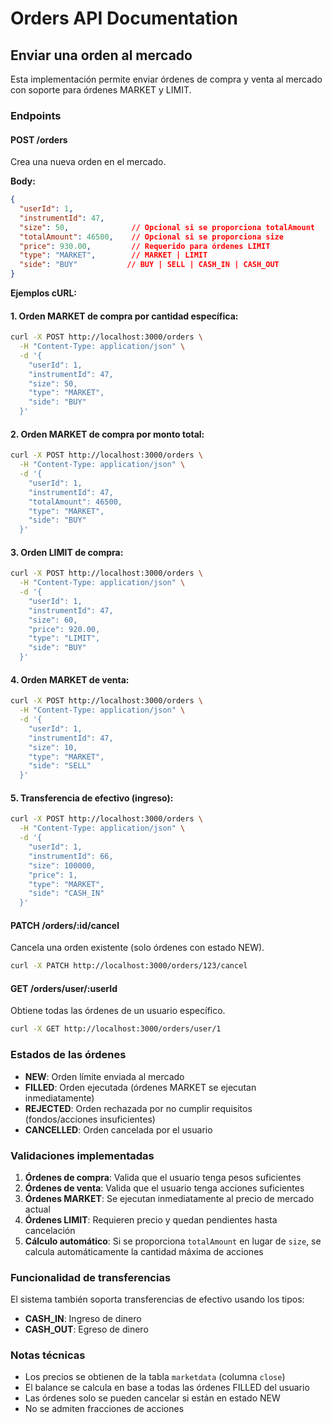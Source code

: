 # Orders API Documentation

## Enviar una orden al mercado

Esta implementación permite enviar órdenes de compra y venta al mercado con soporte para órdenes MARKET y LIMIT.

### Endpoints

#### POST /orders
Crea una nueva orden en el mercado.

**Body:**
```json
{
  "userId": 1,
  "instrumentId": 47,
  "size": 50,              // Opcional si se proporciona totalAmount
  "totalAmount": 46500,    // Opcional si se proporciona size
  "price": 930.00,         // Requerido para órdenes LIMIT
  "type": "MARKET",        // MARKET | LIMIT
  "side": "BUY"           // BUY | SELL | CASH_IN | CASH_OUT
}
```

**Ejemplos cURL:**

#### 1. **Orden MARKET de compra por cantidad específica:**
```bash
curl -X POST http://localhost:3000/orders \
  -H "Content-Type: application/json" \
  -d '{
    "userId": 1,
    "instrumentId": 47,
    "size": 50,
    "type": "MARKET",
    "side": "BUY"
  }'
```

#### 2. **Orden MARKET de compra por monto total:**
```bash
curl -X POST http://localhost:3000/orders \
  -H "Content-Type: application/json" \
  -d '{
    "userId": 1,
    "instrumentId": 47,
    "totalAmount": 46500,
    "type": "MARKET",
    "side": "BUY"
  }'
```

#### 3. **Orden LIMIT de compra:**
```bash
curl -X POST http://localhost:3000/orders \
  -H "Content-Type: application/json" \
  -d '{
    "userId": 1,
    "instrumentId": 47,
    "size": 60,
    "price": 920.00,
    "type": "LIMIT",
    "side": "BUY"
  }'
```

#### 4. **Orden MARKET de venta:**
```bash
curl -X POST http://localhost:3000/orders \
  -H "Content-Type: application/json" \
  -d '{
    "userId": 1,
    "instrumentId": 47,
    "size": 10,
    "type": "MARKET",
    "side": "SELL"
  }'
```

#### 5. **Transferencia de efectivo (ingreso):**
```bash
curl -X POST http://localhost:3000/orders \
  -H "Content-Type: application/json" \
  -d '{
    "userId": 1,
    "instrumentId": 66,
    "size": 100000,
    "price": 1,
    "type": "MARKET",
    "side": "CASH_IN"
  }'
```

#### PATCH /orders/:id/cancel
Cancela una orden existente (solo órdenes con estado NEW).

```bash
curl -X PATCH http://localhost:3000/orders/123/cancel
```

#### GET /orders/user/:userId
Obtiene todas las órdenes de un usuario específico.

```bash
curl -X GET http://localhost:3000/orders/user/1
```

### Estados de las órdenes

- **NEW**: Orden límite enviada al mercado
- **FILLED**: Orden ejecutada (órdenes MARKET se ejecutan inmediatamente)
- **REJECTED**: Orden rechazada por no cumplir requisitos (fondos/acciones insuficientes)
- **CANCELLED**: Orden cancelada por el usuario

### Validaciones implementadas

1. **Órdenes de compra**: Valida que el usuario tenga pesos suficientes
2. **Órdenes de venta**: Valida que el usuario tenga acciones suficientes
3. **Órdenes MARKET**: Se ejecutan inmediatamente al precio de mercado actual
4. **Órdenes LIMIT**: Requieren precio y quedan pendientes hasta cancelación
5. **Cálculo automático**: Si se proporciona `totalAmount` en lugar de `size`, se calcula automáticamente la cantidad máxima de acciones

### Funcionalidad de transferencias

El sistema también soporta transferencias de efectivo usando los tipos:
- **CASH_IN**: Ingreso de dinero
- **CASH_OUT**: Egreso de dinero

### Notas técnicas

- Los precios se obtienen de la tabla `marketdata` (columna `close`)
- El balance se calcula en base a todas las órdenes FILLED del usuario
- Las órdenes solo se pueden cancelar si están en estado NEW
- No se admiten fracciones de acciones